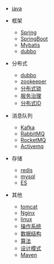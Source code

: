 

* [java](java/)

* 框架
  * [Spring](framework/spring/)
  * [SpringBoot](framework/springboot/)
  * [Mybatis](framework/mybatis/)
  * [dubbo](framework/dubbo/)

* 分布式
  * [dubbo](distri/dubbo/)
  * [zookeeper](distri/zookeeper/)
  * [分布式锁](distri/lock/)
  * [服务治理](distri/soa/)
  * [分布式ID](distri/unionid/)
  
* 消息队列
  * [Kafka](mq/kafka/)
  * [RabbitMQ](mq/rabbit/)
  * [RocketMQ](mq/rocketmq/)
  * [Activemq](mq/activemq/)
  
* 存储  
  * [redis](db/redis/)
  * [mysql](db/mysql/)
  * [ES](db/mysql/)

* 其他
  * [tomcat](others/tomcat/)
  * [Nginx](others/nginx/)
  * [linux](others/linux/)
  * [操作系统](others/system/)
  * [数据结构](others/ds/)
  * [算法](others/leetcode/)
  * [设计模式](others/design/)
  * [Maven](others/maven/)